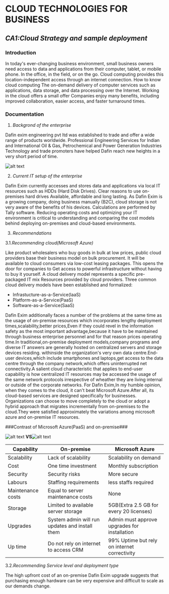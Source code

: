 # **CLOUD TECHNOLOGIES FOR BUSINESS** #

## *CA1:Cloud Strategy and sample deployment* ##

### Introduction ###

In today's ever-changing business environment, small business owners need access to data and applications from their computer, tablet, or mobile phone.
In the office, in the field, or on the go. Cloud computing provides this location-independent access through an internet connection. How to know cloud computing
The on-demand delivery of computer services such as applications, data storage, and data processing over the Internet. Working in the cloud offers a small offer
Companies enjoy many benefits, including improved collaboration, easier access, and faster turnaround times.

### Documentation ###

1. *Backgrond of the enterprise*

Dafin exim engineering pvt ltd was established to trade and offer a wide range of products worldwide.
Professional Engineering Services for Indian and International Oil & Gas, Petrochemical and Power Generation Industries
Technology and trade promoters have helped Dafin reach new heights in a very short period of time.
 
![alt text](https://dafinglobal.com/wp-content/uploads/2017/09/dafinlogo.jpg)


2. *Current IT setup of the enterprise*

Dafin Exim currently accesses and stores data and applications via local IT resources such as HDDs (Hard Disk Drives). Clear reasons to use on-premises hard drives
Available, affordable and long lasting. As Dafin Exim is a growing company, doing business manually (B2C), cloud storage is not very aware of the benefits of his devices.
Calculations are performed by Tally software. Reducing operating costs and optimizing your IT environment is critical to understanding and comparing the cost models behind deploying on-premises and cloud-based environments.


3. *Recommendations*


3.1.*Recommending cloud(Microsoft Azure)*


Like product wholesalers who buy goods in bulk at low prices, public cloud providers base their business model on bulk procurement.
It will be available to cloud consumers via low-cost leasing packages. This opens the door for companies to
Get access to powerful infrastructure without having to buy it yourself. A cloud delivery model represents a specific pre-packaged IT mix
Resources provided by cloud providers. Three common cloud delivery models have been established and formalized:

- Infrastucture-as-a-Service(IaaS)
- Platform-as-a-Service(PaaS)
- Software-as-a-Service(SaaS)



Dafin Exim additionally faces a number of the problems at the same time as the usage of on-premise resources which incorporates lengthy deployment times,scalability,better prices,Even if they could revel in the information safety as the most important advantage,because it have to be maintained through business 
enterprise personnel and for that reason prices operating time.In traditional,on-premise deployment models,company programs and diverse IT answers are generally hosted on centralized servers and storage devices residing.
withinside the organization's very own data centre.End-user devices,which include smartphones and laptops,get access to the data centre through the company network,which offers uninterrupted net connectivity.A salient
cloud characteristic that applies to end-user capability is how centralized IT resources may be accessed the usage of the same network protocols irrespective of wheather they are living internal or outside of the corporate networks.
For Dafin Exim,In my humble opinion, when they comes to the cloud, it can't beat Microsoft Azure.After all, its cloud-based services are designed specifically for businesses. Organizations can choose to move completely to the cloud or adopt a hybrid approach that
 migrates incrementally from on-premises to the cloud.They were satisfied approximately the variations among microsoft azure and on-premise IT resources.



###Contrast of Microsoft Azure(PaaS) and on-premise###



![alt text](https://encrypted-tbn0.gstatic.com/images?q=tbn:ANd9GcQQ1wIDC-WtZHQwf_qD5HYwv_a0oOO7RnGf5Q&usqp=CAU) **VS**![alt text](https://encrypted-tbn0.gstatic.com/images?q=tbn:ANd9GcRGKoBeR5y7D-wTa_PlpPpc-W5TC5L20IaOwg&usqp=CAU)

 

 

|Capability       |On-premise                                    |  Microsoft Azure                            |
|-----------------|----------------------------------------------|---------------------------------------------|
|Scalability      |Lack of scalability                           |Scalability on demand                        |
|Cost             |One time investment                           |Monthly subscription                         |
|Security         |Security risks                                |More secure                                  |
|Labours          |Staffing requirements                         |less staffs required                         |
|Maintenance costs|Equal to server maintenance costs             |None                                         |
|Storage          |Limited to available  server storage          |5GB(Extra 2.5 GB for every 20 licenses)      |
|Upgrades         |System admin will run updates and install them|Admin must approve upgrades for installation |
|Up time          |Do not rely on internet to access CRM         |99% Uptime but rely on internet  correctivity|





3.2.*Recommending Service level and deployment type*



 The high upfront cost of an on-premise Dafin Exim upgrade suggests that purchasing enough hardware can be  very expensive and difficult to scale as our demands change.  











  
 











